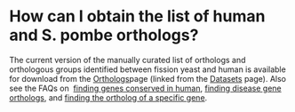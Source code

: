 # How can I obtain the list of human and S. pombe orthologs?
<!-- pombase_categories: Datasets,Genome Statistics and Lists,Orthology -->

The current version of the manually curated list of orthologs and
orthologous groups identified between fission yeast and human is
available for download from the [Orthologs](/downloads/manually-curated-orthologs)page (linked from the [Datasets](/downloads/datasets) page).  Also see the FAQs on  [finding genes conserved in human](/faq/how-can-i-find-all-s-pombe-genes-are-conserved-human),
[finding disease gene orthologs](/faq/how-can-i-find-s-pombe-genes-associated-human-disease),
and [finding the ortholog of a specific gene](/faq/how-can-i-find-s-pombe-orthologs-human-gene).


